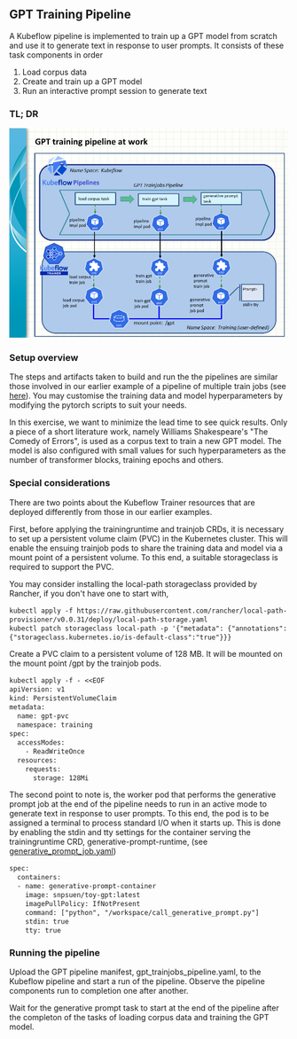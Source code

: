 ## GPT Training Pipeline

A Kubeflow pipeline is implemented to train up a GPT model from scratch and use it to generate text in response to user prompts. It consists of these task components in order
1. Load corpus data
2. Create and train up a GPT model
3. Run an interactive prompt session to generate text

### TL; DR

![GPT_Trainjobs_Pipeline](gpt_trainjobs_pipeline_20250820.png)

### Setup overview

The steps and artifacts taken to build and run the the pipelines are similar those involved in our earlier example of a pipeline of multiple train jobs (see [here](../multiple/readme.md)). You may customise the training data and model hyperparameters by modifying the pytorch scripts to suit your needs. 

In this exercise, we want to minimize the lead time to see quick results. Only a piece of a short literature work, namely Williams Shakespeare's "The Comedy of Errors", is used as a corpus text to train a new GPT model. The model is also configured with small values for such hyperparameters as the number of transformer blocks, training epochs and others.

### Special considerations

There are two points about the Kubeflow Trainer resources that are deployed differently from those in our earlier examples.

First, before applying the trainingruntime and trainjob CRDs, it is necessary to set up a persistent volume claim (PVC) in the Kubernetes cluster. This will enable the ensuing trainjob pods to share the training data and model via a mount point of a persistent volume. To this end, a suitable storageclass is required to support the PVC.

You may consider installing the local-path storageclass provided by Rancher, if you don't have one to start with,
```
kubectl apply -f https://raw.githubusercontent.com/rancher/local-path-provisioner/v0.0.31/deploy/local-path-storage.yaml
kubectl patch storageclass local-path -p '{"metadata": {"annotations":{"storageclass.kubernetes.io/is-default-class":"true"}}}
```

Create a PVC claim to a persistent volume of 128 MB. It will be mounted on the mount point /gpt by the trainjob pods.
```
kubectl apply -f - <<EOF
apiVersion: v1
kind: PersistentVolumeClaim
metadata:
  name: gpt-pvc
  namespace: training
spec:
  accessModes:
    - ReadWriteOnce
  resources:
    requests:
      storage: 128Mi
```

The second point to note is, the worker pod that performs the generative prompt job at the end of the pipeline needs to run in an active mode to generate text in response to user prompts. To this end, the pod is to be assigned a terminal to process standard I/O when it starts up. This is done by enabling the stdin and tty settings for the container serving the trainingruntime CRD, generative-prompt-runtime, (see [generative_prompt_job.yaml](generative_prompt_job.yaml))

```
spec:
  containers:
  - name: generative-prompt-container
    image: snpsuen/toy-gpt:latest
    imagePullPolicy: IfNotPresent
    command: ["python", "/workspace/call_generative_prompt.py"]
    stdin: true
    tty: true
```

### Running the pipeline

Upload the GPT pipeline manifest, gpt_trainjobs_pipeline.yaml, to the Kubeflow pipeline and start a run of the pipeline. Observe the pipeline components run to completion one after another.

Wait for the generative prompt task to start at the end of the pipeline after the completon of the tasks of loading corpus data and training the GPT model.


